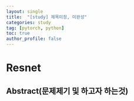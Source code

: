 ```yaml
---
layout: single
title:  "[study] 제목미정, 미완성"
categories: study
tag: [pytorch, python]
toc: true
author_profile: false
---
```



# Resnet

## Abstract(문제제기 및 하고자 하는것)
<p></p>

  